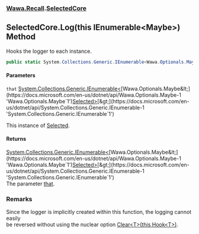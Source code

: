 ### [Wawa.Recall](Wawa.Recall.md 'Wawa.Recall').[SelectedCore](SelectedCore.md 'Wawa.Recall.SelectedCore')

## SelectedCore.Log(this IEnumerable<Maybe<Selected>>) Method

Hooks the logger to each instance.

```csharp
public static System.Collections.Generic.IEnumerable<Wawa.Optionals.Maybe<Wawa.Recall.Selected>> Log(this System.Collections.Generic.IEnumerable<Wawa.Optionals.Maybe<Wawa.Recall.Selected>> that);
```
#### Parameters

<a name='Wawa.Recall.SelectedCore.Log(thisSystem.Collections.Generic.IEnumerable_Wawa.Optionals.Maybe_Wawa.Recall.Selected__).that'></a>

`that` [System.Collections.Generic.IEnumerable&lt;](https://docs.microsoft.com/en-us/dotnet/api/System.Collections.Generic.IEnumerable-1 'System.Collections.Generic.IEnumerable`1')[Wawa.Optionals.Maybe&lt;](https://docs.microsoft.com/en-us/dotnet/api/Wawa.Optionals.Maybe-1 'Wawa.Optionals.Maybe`1')[Selected](Selected.md 'Wawa.Recall.Selected')[&gt;](https://docs.microsoft.com/en-us/dotnet/api/Wawa.Optionals.Maybe-1 'Wawa.Optionals.Maybe`1')[&gt;](https://docs.microsoft.com/en-us/dotnet/api/System.Collections.Generic.IEnumerable-1 'System.Collections.Generic.IEnumerable`1')

This instance of [Selected](Selected.md 'Wawa.Recall.Selected').

#### Returns
[System.Collections.Generic.IEnumerable&lt;](https://docs.microsoft.com/en-us/dotnet/api/System.Collections.Generic.IEnumerable-1 'System.Collections.Generic.IEnumerable`1')[Wawa.Optionals.Maybe&lt;](https://docs.microsoft.com/en-us/dotnet/api/Wawa.Optionals.Maybe-1 'Wawa.Optionals.Maybe`1')[Selected](Selected.md 'Wawa.Recall.Selected')[&gt;](https://docs.microsoft.com/en-us/dotnet/api/Wawa.Optionals.Maybe-1 'Wawa.Optionals.Maybe`1')[&gt;](https://docs.microsoft.com/en-us/dotnet/api/System.Collections.Generic.IEnumerable-1 'System.Collections.Generic.IEnumerable`1')  
The parameter [that](SelectedCore.Log(IEnumerable{Maybe{Selected}}).md#Wawa.Recall.SelectedCore.Log(thisSystem.Collections.Generic.IEnumerable_Wawa.Optionals.Maybe_Wawa.Recall.Selected__).that 'Wawa.Recall.SelectedCore.Log(this System.Collections.Generic.IEnumerable<Wawa.Optionals.Maybe<Wawa.Recall.Selected>>).that').

### Remarks
  
Since the logger is implicitly created within this function, the logging cannot easily  
be reversed without using the nuclear option [Clear&lt;T&gt;(this Hook&lt;T&gt;)](Generator.Clear{T}(Hook{T}).md 'Wawa.Recall.Generator.Clear<T>(this Wawa.Recall.Hook<T>)').